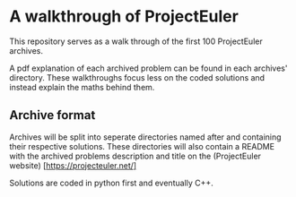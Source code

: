 # A walkthrough of ProjectEuler

This repository serves as a walk through of the first 100 ProjectEuler archives.

A pdf explanation of each archived problem can be found in each archives' directory. These walkthroughs focus less on the coded solutions and instead explain the maths behind them.

## Archive format

Archives will be split into seperate directories named after and containing their respective solutions. These directories will also contain a README with the archived problems description and title on the (ProjectEuler website) [https://projecteuler.net/]

Solutions are coded in python first and eventually C++.
